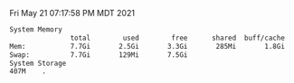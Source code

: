 Fri May 21 07:17:58 PM MDT 2021
```bash
System Memory
               total        used        free      shared  buff/cache   available
Mem:           7.7Gi       2.5Gi       3.3Gi       285Mi       1.8Gi       4.6Gi
Swap:          7.7Gi       129Mi       7.5Gi
System Storage
407M	.
```
```bash
